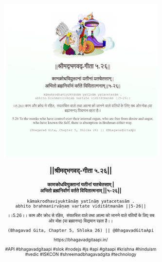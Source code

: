 <img src="../../asset/BG_5_26.png"/>
<center><h2>||श्रीमद्‍भगवद्‍-गीता ५.२६||</h2>
<h3>कामक्रोधवियुक्तानां यतीनां यतचेतसाम् |<br/>अभितो ब्रह्मनिर्वाणं वर्तते विदितात्मनाम् ||५-२६||</h3>
<pre>kāmakrodhaviyuktānāṃ yatīnāṃ yatacetasām .<br/>abhito brahmanirvāṇaṃ vartate viditātmanām ||5-26||</pre>
<p>।।5.26।। काम और क्रोध से रहित,  संयतचित्त वाले तथा आत्मा को जानने वाले यतियों के लिए सब ओर मोक्ष (या ब्रह्मानन्द) विद्यमान रहता है।।</p>
<pre>(Bhagavad Gita, Chapter 5, Shloka 26) || @BhagavadGitaApi</pre><p>https://bhagavadgitaapi.in/</p><p>#API #bhagavadgitaapi #slok #nodejs #js #api #gitaapi #krishna #hinduism #vedic #ISKCON #shreemadbhagavadgita #technology</p></center>